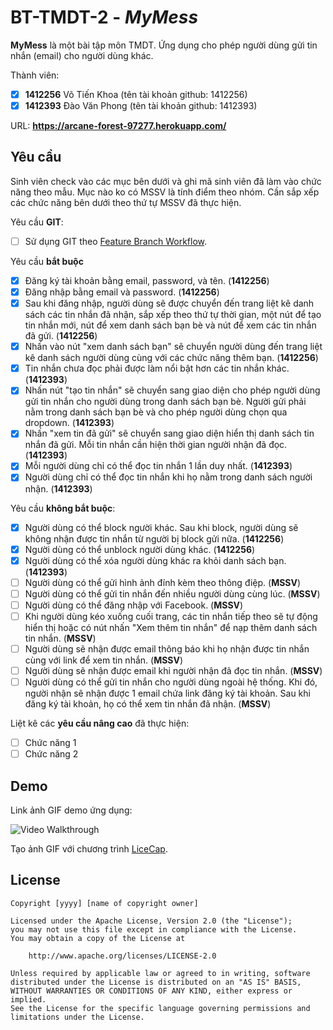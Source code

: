 # BT-TMDT-2 - *MyMess*

**MyMess** là một bài tập môn TMDT. Ứng dụng cho phép người dùng gửi tin nhắn (email) cho người dùng khác.

Thành viên:
* [x] **1412256** Võ Tiến Khoa (tên tài khoản github: 1412256)
* [x] **1412393** Đào Văn Phong (tên tài khoản github: 1412393)

URL: **https://arcane-forest-97277.herokuapp.com/**

## Yêu cầu

Sinh viên check vào các mục bên dưới và ghi mã sinh viên đã làm vào chức năng theo mẫu. Mục nào ko có MSSV là tính điểm theo nhóm. Cần sắp xếp các chức năng bên dưới theo thứ tự MSSV đã thực hiện.

Yêu cầu **GIT**:
* [ ] Sử dụng GIT theo [Feature Branch Workflow](https://www.atlassian.com/git/tutorials/comparing-workflows#feature-branch-workflow).

Yêu cầu **bắt buộc**
* [x] Đăng ký tài khoản bằng email, password, và tên.  (**1412256**)
* [x] Đăng nhập bằng email và password. (**1412256**)
* [x] Sau khi đăng nhập, người dùng sẽ được chuyển đến trang liệt kê danh sách các tin nhắn đã nhận, sắp xếp theo thứ tự thời gian, một nút để tạo tin nhắn mới, nút để xem danh sách bạn bè và nút để xem các tin nhắn đã gửi. (**1412256**)
* [x] Nhấn vào nút "xem danh sách bạn" sẽ chuyển người dùng đến trang liệt kê danh sách người dùng cùng với các chức năng thêm bạn. (**1412256**)
* [x] Tin nhắn chưa đọc phải được làm nổi bật hơn các tin nhắn khác. (**1412393**)
* [x] Nhấn nút "tạo tin nhắn" sẽ chuyển sang giao diện cho phép người dùng gửi tin nhắn cho người dùng trong danh sách bạn bè. Người gửi phải nằm trong danh sách bạn bè và cho phép người dùng chọn qua dropdown. (**1412393**)
* [x] Nhấn "xem tin đã gửi" sẽ chuyển sang giao diện hiển thị danh sách tin nhắn đã gửi. Mỗi tin nhắn cần hiện thời gian người nhận đã đọc. (**1412393**)
* [x] Mỗi người dùng chỉ có thể đọc tin nhắn 1 lần duy nhất. (**1412393**)
* [x] Người dùng chỉ có thể đọc tin nhắn khi họ nằm trong danh sách người nhận. (**1412393**)

Yêu cầu **không bắt buộc**:
* [x] Người dùng có thể block người khác. Sau khi block, người dùng sẽ không nhận được tin nhắn từ người bị block gửi nữa. (**1412256**)
* [x] Người dùng có thể unblock người dùng khác. (**1412256**)
* [x] Người dùng có thể xóa người dùng khác ra khỏi danh sách bạn. (**1412393**)
* [ ] Người dùng có thể gửi hình ảnh đính kèm theo thông điệp. (**MSSV**)
* [ ] Người dùng có thể gửi tin nhắn đến nhiều người dùng cùng lúc. (**MSSV**)
* [ ] Người dùng có thể đăng nhập với Facebook. (**MSSV**)
* [ ] Khi người dùng kéo xuống cuối trang, các tin nhắn tiếp theo sẽ tự động hiển thị hoặc có nút nhấn "Xem thêm tin nhắn" để nạp thêm danh sách tin nhắn. (**MSSV**)
* [ ] Người dùng sẽ nhận được email thông báo khi họ nhận được tin nhắn cùng với link để xem tin nhắn. (**MSSV**)
* [ ] Người dùng sẽ nhận được email khi người nhận đã đọc tin nhắn. (**MSSV**)
* [ ] Người dùng có thể gửi tin nhắn cho người dùng ngoài hệ thống. Khi đó, người nhận sẽ nhận được 1 email chứa link đăng ký tài khoản. Sau khi đăng ký tài khoản, họ có thể xem tin nhắn đã nhận. (**MSSV**)

Liệt kê các **yêu cầu nâng cao** đã thực hiện:
* [ ] Chức năng 1
* [ ] Chức năng 2

## Demo

Link ảnh GIF demo ứng dụng:

![Video Walkthrough](demo.gif)

Tạo ảnh GIF với chương trình [LiceCap](http://www.cockos.com/licecap/).


## License

    Copyright [yyyy] [name of copyright owner]

    Licensed under the Apache License, Version 2.0 (the "License");
    you may not use this file except in compliance with the License.
    You may obtain a copy of the License at

        http://www.apache.org/licenses/LICENSE-2.0

    Unless required by applicable law or agreed to in writing, software
    distributed under the License is distributed on an "AS IS" BASIS,
    WITHOUT WARRANTIES OR CONDITIONS OF ANY KIND, either express or implied.
    See the License for the specific language governing permissions and
    limitations under the License.
